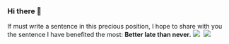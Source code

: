 ### Hi there 👋
If must write a sentence in this precious position, I hope to share with you the sentence I have benefited the most: **Better late than never.**
![](https://github-readme-stats.vercel.app/api?username=qqcc1388&show_icons=true&icon_color=CE1D2D&text_color=718096&bg_color=ffffff&count_private=true)
 <img src="" /> 
 <img src="https://github-readme-stats.vercel.app/api/top-langs/?username=qqcc1388&layout=compact" /> 

